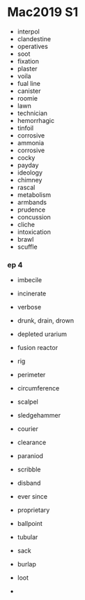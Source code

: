 # Mac2019 S1

- interpol
- clandestine
- operatives
- soot
- fixation
- plaster
- voila
- fual line
- canister
- roomie
- lawn
- technician
- hemorrhagic
- tinfoil
- corrosive
- ammonia
- corrosive
- cocky
- payday
- ideology
- chimney
- rascal
- metabolism
- armbands
- prudence
- concussion
- cliche
- intoxication
- brawl
- scuffle

### ep 4

- imbecile
- incinerate
- verbose
- drunk, drain, drown
- depleted urarium
- fusion reactor
- rig
- perimeter
- circumference
- scalpel
- sledgehammer
- courier
- clearance
- paraniod
- scribble
- disband
- ever since
- proprietary
- ballpoint
- tubular
- sack
- burlap
- loot

-

